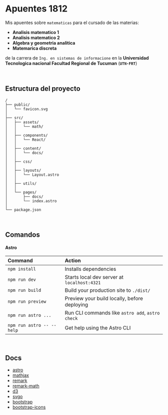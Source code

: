 # Apuentes 1812

Mis apuentes sobre `matematicas` para el cursado de las materias:

- **Analisis matematico 1**
- **Analisis matematico 2**
- **Algebra y geometria analitica**
- **Matemarica discreta**

de la carrera de `Ing. en sistemas de informacione` en la **Universidad Tecnologica nacional Facultad Regional de Tucuman** (**`UTN-FRT`**)

<br>

## Estructura del proyecto

```text
/
├── public/
│   └── favicon.svg
│
├── src/
│   ├── assets/
│   │   └── math/
│   │
│   ├── components/
│   │   └── React/
│   │
│   ├── content/
│   │   └── docs/
│   │
│   ├── css/
│   │
│   ├── layouts/
│   │   └── Layout.astro
│   │
│   ├── utils/
│   │
│   └── pages/
│       ├── docs/
│       └── index.astro
│
└── package.json
```


<br>

## Comandos

#### Astro 

| Command                   | Action                                           |
| :------------------------ | :----------------------------------------------- |
| `npm install`             | Installs dependencies                            |
| `npm run dev`             | Starts local dev server at `localhost:4321`      |
| `npm run build`           | Build your production site to `./dist/`          |
| `npm run preview`         | Preview your build locally, before deploying     |
| `npm run astro ...`       | Run CLI commands like `astro add`, `astro check` |
| `npm run astro -- --help` | Get help using the Astro CLI                     |


<br>

## Docs

- [astro](https://docs.astro.build)
- [mathjax](https://www.mathjax.org/)
- [remark](https://github.com/remarkjs/remark)
- [remark-math](https://github.com/remarkjs/remark-math)
- [d3](https://d3js.org/)
- [svgo](https://github.com/svg/svgo)
- [bootstrap](https://getbootstrap.com/)
- [bootstrap-icons](https://icons.getbootstrap.com/)